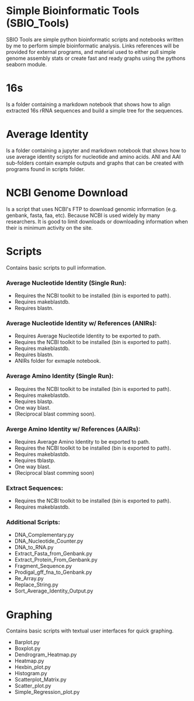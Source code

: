 # Simple Bioinformatic Tools (SBIO_Tools)
SBIO Tools are simple python bioinformatic scripts and notebooks written by me to perform simple bioinformatic analysis. Links references will be provided for external programs, and material used to either pull simple genome assembly stats or create fast and ready graphs using the pythons seaborn module.

# 16s
Is a folder containing a markdown notebook that shows how to align extracted 16s rRNA sequences and build a simple tree for the sequences.

# Average Identity
Is a folder containing a jupyter and markdown notebook that shows how to use average identity scripts for nucleotide and amino acids. ANI and AAI sub-folders contain example outputs and graphs that can be created with programs found in scripts folder.

# NCBI Genome Download
Is a script that uses NCBI's FTP to download genomic information (e.g. genbank, fasta, faa, etc). Because NCBI is used widely by many
researchers. It is good to limit downloads or downloading information when their is minimum activity on the site. 

# Scripts
Contains basic scripts to pull information.

### Average Nucleotide Identity (Single Run):
* Requires the NCBI toolkit to be installed (bin is exported to path).
* Requires makeblastdb.
* Requires blastn.
### Average Nucleotide Identity w/ References (ANIRs):
* Requires Average Nucleotide Identity to be exported to path.
* Requires the NCBI toolkit to be installed (bin is exported to path).
* Requires makeblastdb.
* Requires blastn.
* ANIRs folder for exmaple notebook.
### Average Amino Identity (Single Run):
* Requires the NCBI toolkit to be installed (bin is exported to path).
* Requires makeblastdb.
* Requires blastp.
* One way blast. 
* (Reciprocal blast comming soon).
### Averge Amino Identity w/ References (AAIRs):
* Requires Average Amino Identity to be exported to path.
* Requires the NCBI toolkit to be installed (bin is exported to path).
* Requires makeblastdb.
* Requires tblastp.
* One way blast. 
* (Reciprocal blast comming soon)
### Extract Sequences:
* Requires the NCBI toolkit to be installed (bin is exported to path).
* Requires makeblastdb.
### Additional Scripts:
* DNA_Complementary.py
* DNA_Nucleotide_Counter.py
* DNA_to_RNA.py
* Extract_Fasta_from_Genbank.py
* Extract_Protein_From_Genbank.py
* Fragment_Sequence.py
* Prodigal_gff_fna_to_Genbank.py
* Re_Array.py
* Replace_String.py
* Sort_Average_Identity_Output.py

# Graphing
Contains basic scripts with textual user interfaces for quick graphing.
* Barplot.py
* Boxplot.py
* Dendrogram_Heatmap.py
* Heatmap.py
* Hexbin_plot.py
* Histogram.py
* Scatterplot_Matrix.py
* Scatter_plot.py
* Simple_Regression_plot.py
